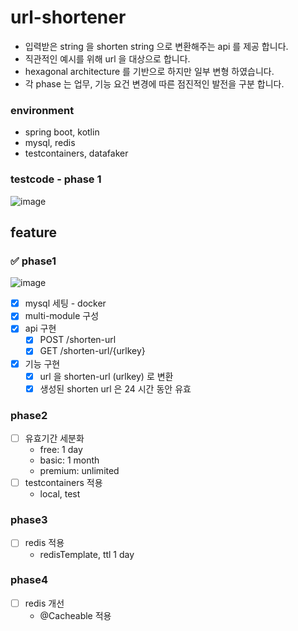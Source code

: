 # url-shortener

- 입력받은 string 을 shorten string 으로 변환해주는 api 를 제공 합니다.
- 직관적인 예시를 위해 url 을 대상으로 합니다.
- hexagonal architecture 를 기반으로 하지만 일부 변형 하였습니다.
- 각 phase 는 업무, 기능 요건 변경에 따른 점진적인 발전을 구분 합니다.

### environment

- spring boot, kotlin
- mysql, redis
- testcontainers, datafaker

### testcode - phase 1

![image](https://github.com/Hyune-s-lab/url-shortener/assets/55722186/aa52a4a5-9c28-45e2-9c82-a1c567909fc2)

## feature

### ✅ phase1

![image](https://github.com/Hyune-s-lab/url-shortener/assets/55722186/a2bb4a68-5e4b-4d44-b441-403098eec4e9)

- [x] mysql 세팅 - docker
- [x] multi-module 구성
- [x] api 구현
    - [x] POST /shorten-url
    - [x] GET /shorten-url/{urlkey}
- [x] 기능 구현
    - [x] url 을 shorten-url (urlkey) 로 변환
    - [x] 생성된 shorten url 은 24 시간 동안 유효

### phase2

- [ ] 유효기간 세분화
    - free: 1 day
    - basic: 1 month
    - premium: unlimited
- [ ] testcontainers 적용
    - local, test

### phase3

- [ ] redis 적용
    - redisTemplate, ttl 1 day

### phase4

- [ ] redis 개선
    - @Cacheable 적용
